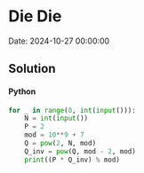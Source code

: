 # Die Die

Date: 2024-10-27 00:00:00

## Solution

#### Python
```python
for _ in range(0, int(input())):
    N = int(input())
    P = 2
    mod = 10**9 + 7
    Q = pow(2, N, mod)
    Q_inv = pow(Q, mod - 2, mod)
    print((P * Q_inv) % mod)
 ```